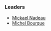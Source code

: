 ### Leaders
- [Mickael Nadeau](mailto:mickael.nadeau@owasp.org)
- [Michel Bourque](mailto:michel.bourque@owasp.org)
